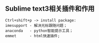 ## Sublime text3相关插件和作用

```
Ctrl+shift+p -> install package:
imesupport - 解决光标跟随问题；
anaconda   - python智能提示工具；
emmet      - html快速插件;
```

